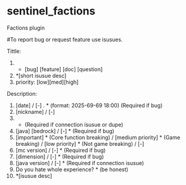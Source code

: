 # sentinel_factions
Factions plugin

#To report bug or request feature use isusues.

Tittle:
1. * [bug] [feature] [doc] [question]
2. *[short isusue desc]
3.  priority: [low][med][high]

Description:
1. [date] / [-] . * (format: 2025-69-69 18:00) (Required if bug)
2. [nickname] / [-]
3.  * (Required if connection isusue or dupe)
4. [java] [bedrock] / [-] * (Required if bug)
5. [important] * (Core function breaking) / [medium priority] * (Game breaking) / [low priority] * (Not game breaking) / [-]
6. [mc version] / [-] * (Required if bug)
7. [dimension] / [-] * (Required if bug)
8. [java version] / [-] * (Required if connection isusue)
9. Do you hate whole experience? * (be honest)
10. *[isusue desc]
